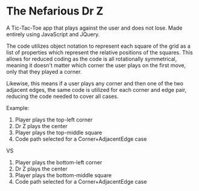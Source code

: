 # The Nefarious Dr Z
A Tic-Tac-Toe app that plays against the user and does not lose. Made entirely using JavaScript and JQuery.

The code utilizes object notation to represent each square of the grid as a list of properties which represent the relative positions of the squares. This allows for reduced coding as the code is all rotationally symmetrical, meaning it doesn't matter which corner the user plays on the first move, only that they played a corner.

Likewise, this means if a user plays any corner and then one of the two adjacent edges, the same code is utilized for each corner and edge pair, reducing the code needed to cover all cases.

Example:
1. Player plays the top-left corner
2. Dr Z plays the center
3. Player plays the top-middle square
4. Code path selected for a Corner+AdjacentEdge case

VS

1. Player plays the bottom-left corner
2. Dr Z plays the center
3. Player plays the bottom-middle square
4. Code path selected for a Corner+AdjacentEdge case
